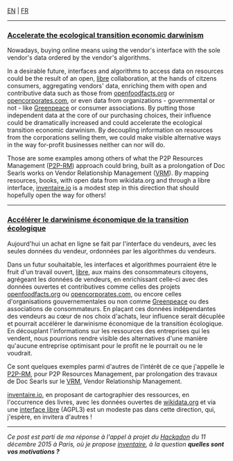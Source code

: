 <a href="#EN" rel="alternate" hreflang="en">EN</a> | <a href="#FR" rel="alternate" hreflang="fr">FR</a>

<hr>

<h3><a name="EN" href="#EN">Accelerate the ecological transition economic darwinism</a></h3>

Nowadays, buying online means using the vendor's interface with the sole vendor's data ordered by the vendor's algorithms.

In a desirable future, interfaces and algorithms to access data on resources could be the result of an open, [libre](/tags/libre) collaboration, at the hands of citzens consumers, aggregating vendors' data, enriching them with open and contributive data such as those from [openfoodfacts.org](http://openfoodfacts.org) or [opencorporates.com](http://opencorporates.com), or even data from organizations - governmental or not - like [Greenpeace](http://greenpeace.org) or consumer associations. By putting those independent data at the core of our purchasing choices, their influence could be dramatically increased and could accelerate the ecological transition economic darwinism. By decoupling information on resources from the corporations selling them, we could make visible alternative ways in the way for-profit businesses neither can nor will do.

Those are some examples among others of what the P2P Resources Management ([P2P-RM](/tags/p2p-rm)) approach could bring, built as a prolongation of Doc Searls works on Vendor Relationship Management ([VRM](/tags/vrm)).
By mapping resources, books, with open data from wikidata.org and through a libre interface, [inventaire.io](https://inventaire.io) is a modest step in this direction that should hopefully open the way for others!

<hr>

<h3><a name="FR" href="#FR">Accélérer le darwinisme économique de la transition écologique</a></h3>

Aujourd'hui un achat en ligne se fait par l'interface du vendeurs, avec les seules données du vendeur, ordonnées par les algorithmes du vendeurs.

Dans un futur souhaitable, les interfaces et algorithmes pourraient être le fruit d'un travail ouvert, [libre](/tags/libre), aux mains des consommateurs citoyens, agrégeant les données de vendeurs, en enrichissant celle-ci avec des données ouvertes et contributives comme celles des projets [openfoodfacts.org](http://openfoodfacts.org) ou [opencorporates.com](http://opencorporates.com), ou encore celles d'organisations gouvernementales ou non comme [Greenpeace](http://greenpeace.org) ou des associations de consommateurs. En plaçant ces données indépendantes des vendeurs au cœur de nos choix d'achats, leur influence serait décuplée et pourrait accélérer le darwinisme économique de la transition écologique. En découplant l'informations sur les ressources des  entreprises qui les vendent, nous pourrions rendre visible des alternatives d'une manière qu'aucune entreprise optimisant pour le profit ne le pourrait ou ne le voudrait.

Ce sont quelques exemples parmi d'autres de l’intérêt de ce que j'appelle le [P2P-RM](/tags/p2p-rm), pour P2P Resources Management, par prolongation des travaux de Doc Searls sur le [VRM](/tags/vrm), Vendor Relationship Management.

[inventaire.io](https://inventaire.io), en proposant de cartographier des ressources, en l'occurrence des livres, avec les données ouvertes de [wikidata.org](/tags/wikidata) et via une [interface libre](https://github.com/inventaire/inventaire) (AGPL3) est un modeste pas dans cette direction, qui, j'espère, en invitera d'autres !

<hr>

*Ce post est parti de ma réponse à l'appel à projet du [Hackadon](https://hackadon.org) du 11 décembre 2015 à Paris, où je propose [inventaire](/tags/inventaire), à la question **quelles sont vos motivations ?***
